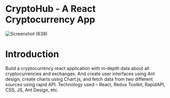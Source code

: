 # CryptoHub - A React Cryptocurrency App

![Screenshot (638)](https://github.com/RichaSinha01/CryptoHub/assets/96824147/46579183-58f3-42fd-9a07-37da1a8a53a2)

# Introduction
Build a cryptocurrency react application with in-depth data about all cryptocurrencies and exchanges. And create user interfaces using Ant design, create charts using Chart.js, and fetch data from two different sources using rapid API. 
Technology used – React, Redux Toolkit, RapidAPI, CSS, JS, Ant Design, etc.
